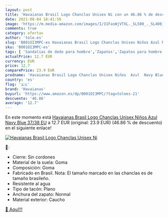 ```yaml
---
layout: post
title: 'Havaianas Brasil Logo Chanclas Unisex Ni con un 46.86 % de descuento'
date: 2021-08-04 18:41:50
image: 'https://m.media-amazon.com/images/I/31FasWjVTXL._SL500_._SL400_.jpg'
comments: true
category: ofertas
author: 'tole.es'
slug: 'B001OI3MPC-es Havaianas Brasil Logo Chanclas Unisex Niños Azul Navy Blue...'
sku: 'B001OI3MPC-es'
tags: [ 'Sandalias de dedo para hombre','Zapatos','Zapatos para hombre','Zapatos y complementos','chanclas','havaianas', ]
actualPrice: 12.7 EUR
currency: EUR
price: 12.7
comparePrice: 23.9 EUR
prodname: 'Havaianas Brasil Logo Chanclas Unisex Niños  Azul  Navy Blue   37/38 EU'
country: 'es'
flag: '🇪🇸'
brand: 'Havaianas'
buyurl: 'https://www.amazon.es/dp/B001OI3MPC/?tag=tolees-21'
descuento: '46.86'
average: '12.7'
---
```


En este momento está [Havaianas Brasil Logo Chanclas Unisex Niños  Azul  Navy Blue   37/38 EU](https://www.amazon.es/dp/B001OI3MPC/?tag=tolees-21) a 12.7 EUR (original: 23.9 EUR) (46.86 %  de descuento) en el siguiente enlace!

[![Havaianas Brasil Logo Chanclas Unisex Ni](https://m.media-amazon.com/images/I/31FasWjVTXL._SL500_._SL400_.jpg)](https://www.amazon.es/dp/B001OI3MPC/?tag=tolees-21)

🔎:

- Cierre: Sin cordones
- Material de la suela: Goma
- Composición: Goma
- Fabricado en Brasil. Nota: El tamaño marcado en las chanclas es de tamaño brasileño.
- Resistente al agua
- Tipo de tacón: Plano
- Anchura del zapato: Normal
- Material exterior: Caucho

[🛒 Aquí!!!](https://www.amazon.es/dp/B001OI3MPC/?tag=tolees-21)
